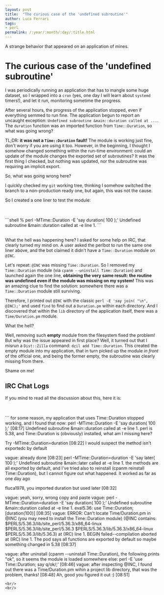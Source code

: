 ```yaml
---
layout: post
title:  "The curious case of the 'undefined subroutine'"
author: Luca Ferrari
tags:
- perl
permalink: /:year/:month/:day/:title.html
---
```

A strange behavior that appeared on an application of mines.

# The curious case of the 'undefined subroutine'

I was periodically running an application that has to mangle some huge dataset, so I wrapped into a `cron` (yes, one day I will learn about `systemd` timers!), and let it run, monitoring sometime the progress.

After several hours, the progress of the application stopped, even if everything semmed to run fine.
The application begun to report an uncaught exception: `Undefined subroutine &main::duration called at ...`. The `duration` function was an imported function from `Time::Duration`, so what was going wrong?

TL;DR: **it was not a `Time::Duration` fault!** The module is working just fine, don't worry if you are using it too.
However, in the beginning, I thought I somehow changed something within the run-time environment: could an update of the module changes the exported set of subroutines? It was the first thing I checked, but nothing was updated, nor the subroutine was requiring an implicit export.

So, what was going wrong here?

I quickly checked my `git` working tree, thinking I somehow switched the branch to a non-production ready one, but again, this was not the cause.

So I created a one liner to test the module:

<br/>
<br/>
```shell
% perl -MTime::Duration -E 'say duration( 100 );'
Undefined subroutine &main::duration called at -e line 1.
```
<br/>
<br/>


What the hell was happening here? I asked for some help on IRC, that clearly turned my mind on.
A user asked the perlbot to run the same one liner above, and the bot claimed it didn't have a `Time::Duration` module on `@INC`.

Let's repeat: `@INC` was missing `Time::Duration`. So I removed my `Time::Duration` module (via `cpanm --uninstall Time::Duration`) and launched again the one line, **obtaining the very same result: the routine was undefined even if the module was missing on my system!**
This was an amazing clue to find the solution: somewhere there was a `Time::Duration` module still surviving.

Therefore, I printed out `@INC` with the classic `perl -E 'say join( "\n", @INC);'` and used `find` to find out a `Duration.pm` within each directory.
And I discovered that within the `lib` directory of the application itself, there was a `Time/Duration.pm` module.

What the hell?

Well, removing such **empty** module from the filesystem fixed the problem!
But why was the issue appeared in first place? Well, it turned out that I misrun a `Dist::Zilla` command: `dzil add Time::Duration`. This created the empty module into my application, that in turn picked up the module *in front* of the official one, and being the former empty, the subroutine was clearly missing from there.

Shame on me!


## IRC Chat Logs

If you mind to read all the discussion about this, here it is:

<br/>
<br/>
```
<fluca1978> for some reason, my application that uses Time::Duration stopped
	    working, and I found that now: perl -MTime::Duration -E 'say
	    duration( 100 );'  [08:17]
<fluca1978> Undefined subroutine &main::duration called at -e line 1.
<fluca1978> perl is 5.38, and Time::Duration is (obviously) installed, what am
	    I missing here?

<vague> Try -MTime::Duration=duration  [08:22]
<vague> I would suspect the method isn't exportedc by default

<fluca1978> vague: already done  [08:23]
<fluca1978> perl -MTime::Duration=duration -E 'say later( 100 );'
<fluca1978> Undefined subroutine &main::later called at -e line 1.
<fluca1978> the methods are all exported by default, and I've tried also to
	    reinstall (cpanm reinstall Time::Duration), but I cannot figure
	    out what happened. It worked as far as one day ago

<vague> fluca1978, you imported duration but used later  [08:32]

<fluca1978> vague: yeah, sorry, wrong copy and paste
<fluca1978> vague: perl -MTime::Duration=duration -E 'say duration( 100 );'
<fluca1978> Undefined subroutine &main::duration called at -e line 1.
<vague> eval5.36: use Time::Duration; [duration(100)]  [08:35]
<perlbot> vague: ERROR: Can't locate Time/Duration.pm in @INC (you may need to
	  install the Time::Duration module) (@INC contains:
	  $PERLS/5.36.3/lib/site_perl/5.36.3/x86_64-linux
	  $PERLS/5.36.3/lib/site_perl/5.36.3
	  $PERLS/5.36.3/lib/5.36.3/x86_64-linux $PERLS/5.36.3/lib/5.36.3) at
	  (IRC) line 1. BEGIN failed--compilation aborted at (IRC) line 1.
<vague> The pod says all functions are exported by default so maybe something
	changed in 5.38  [08:37]

<fluca1978> vague: after uninstall (cpanm --uninstall Time::Duration), the
	    following prints "ok", so it seems the module is loaded somewhere
	    else: perl -E 'use Time::Duration; say q/ok/;'  [08:46]
<fluca1978> vague: after inspecting @INC, I found out there was a
	    Time/Duration.pm wihin a project lib directory, that was the
	    problem, thanks!  [08:48]
<vague> Ah, good you  figured it out :)  [08:51]

```
<br/>
<br/>

